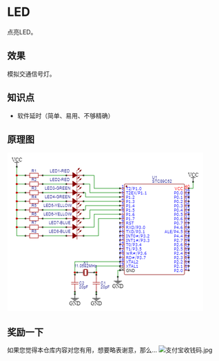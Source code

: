 # LED

点亮LED。

## 效果

模拟交通信号灯。

## 知识点

* 软件延时（简单、易用、不够精确）

## 原理图

![原理图.png](原理图.png)

## 奖励一下

如果您觉得本仓库内容对您有用，想要略表谢意，那么...
![支付宝收钱码.jpg](https://github.com/masterzhk/Storage/blob/master/支付宝收钱码.jpg)
